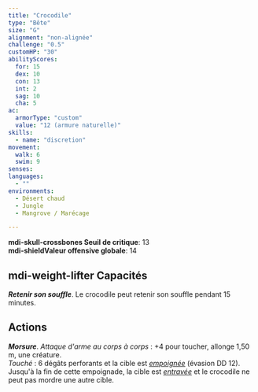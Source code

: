 ```yaml
---
title: "Crocodile"
type: "Bête"
size: "G"
alignment: "non-alignée"
challenge: "0.5"
customHP: "30"
abilityScores:
  for: 15
  dex: 10
  con: 13
  int: 2
  sag: 10
  cha: 5
ac:
  armorType: "custom"
  value: "12 (armure naturelle)"
skills:
  - name: "discretion"
movement:
  walk: 6
  swim: 9
senses:
languages:
  - ""
environments:
  - Désert chaud
  - Jungle
  - Mangrove / Marécage

---
```

**<v-icon>mdi-skull-crossbones</v-icon> Seuil de critique**: 13      
**<v-icon>mdi-shield</v-icon>Valeur offensive globale**: 14   
## <v-icon>mdi-weight-lifter</v-icon> Capacités
_**Retenir son souffle**_. Le crocodile peut retenir son souffle pendant 15 minutes.

## Actions
_**Morsure**_. _Attaque d'arme au corps à corps_ : +4 pour toucher, allonge 1,50 m, une créature.  
_Touché_ : 6 dégâts perforants et la cible est [_empoignée_](/gerer-la-sante-du-personnage/#empoigne) (évasion DD 12). Jusqu'à la fin de cette empoignade, la cible est [_entravée_](/gerer-la-sante-du-personnage/#entrave) et le crocodile ne peut pas mordre une autre cible.
